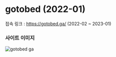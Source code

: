 # gotobed (2022-01)


접속 링크 : https://gotobed.ga/ (2022-02 ~ 2023-01)

### 사이트 이미지
![gotobed ga](https://user-images.githubusercontent.com/98271218/206256153-fff05bbc-bec6-485f-86f1-868eba3615d7.png)

